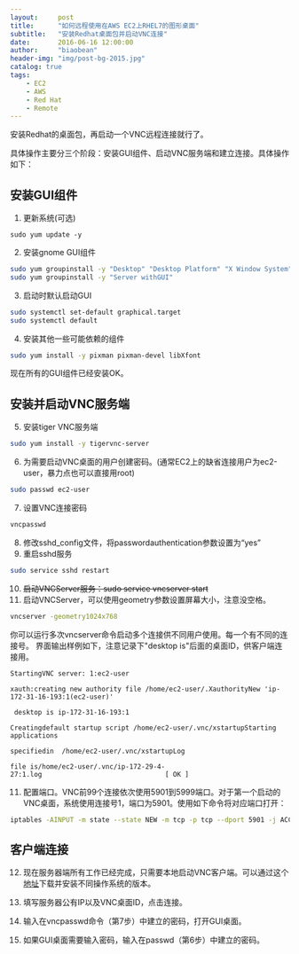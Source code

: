 ```yaml
---
layout:     post
title:      "如何远程使用在AWS EC2上RHEL7的图形桌面"
subtitle:   "安装Redhat桌面包并启动VNC连接"
date:       2016-06-16 12:00:00
author:     "biaobean"
header-img: "img/post-bg-2015.jpg"
catalog: true
tags:
    - EC2
    - AWS
    - Red Hat
    - Remote
---
```


安装Redhat的桌面包，再启动一个VNC远程连接就行了。

具体操作主要分三个阶段：安装GUI组件、启动VNC服务端和建立连接。具体操作如下：


## 安装GUI组件
1. 更新系统(可选)
```
sudo yum update -y
```
2. 安装gnome GUI组件
```bash
sudo yum groupinstall -y "Desktop" "Desktop Platform" "X Window System" "Fonts"
sudo yum groupinstall -y "Server withGUI"
```
3. 启动时默认启动GUI
```bash
sudo systemctl set-default graphical.target
sudo systemctl default
```
4. 安装其他一些可能依赖的组件
```bash
sudo yum install -y pixman pixman-devel libXfont
```
现在所有的GUI组件已经安装OK。

## 安装并启动VNC服务端

5. 安装tiger VNC服务端
```bash
sudo yum install -y tigervnc-server
```
6. 为需要启动VNC桌面的用户创建密码。(通常EC2上的缺省连接用户为ec2-user，暴力点也可以直接用root)
```bash
sudo passwd ec2-user
```
7. 设置VNC连接密码
```bash
vncpasswd
```
8. 修改sshd_config文件，将passwordauthentication参数设置为“yes”
9. 重启sshd服务
```bash
sudo service sshd restart
```
10. ~~启动VNCServer服务：sudo service vncserver start~~
10. 启动VNCServer，可以使用geometry参数设置屏幕大小，注意没空格。
```bash
vncserver -geometry1024x768
```
你可以运行多次vncserver命令启动多个连接供不同用户使用。每一个有不同的连接号。
界面输出样例如下，注意记录下"desktop is"后面的桌面ID，供客户端连接用。
```
StartingVNC server: 1:ec2-user 

xauth:creating new authority file /home/ec2-user/.XauthorityNew 'ip-172-31-16-193:1(ec2-user)'

 desktop is ip-172-31-16-193:1

Creatingdefault startup script /home/ec2-user/.vnc/xstartupStarting applications 

specifiedin  /home/ec2-user/.vnc/xstartupLog 

file is/home/ec2-user/.vnc/ip-172-29-4-27:1.log                               [ OK ]
```
11.	配置端口。VNC前99个连接依次使用5901到5999端口。对于第一个启动的VNC桌面，系统使用连接号1，端口为5901。使用如下命令将对应端口打开：
```bash
iptables -AINPUT -m state --state NEW -m tcp -p tcp --dport 5901 -j ACCEPT
```

## 客户端连接

12. 现在服务器端所有工作已经完成，只需要本地启动VNC客户端。可以通过这个[地址](http://www.realvnc.com/download/viewer/)下载并安装不同操作系统的版本。

13. 填写服务器公有IP以及VNC桌面ID，点击连接。
14. 输入在vncpasswd命令（第7步）中建立的密码，打开GUI桌面。
15. 如果GUI桌面需要输入密码，输入在passwd（第6步）中建立的密码。
